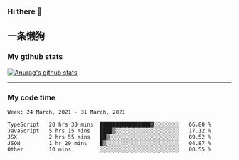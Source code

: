### Hi there 👋

## 一条懒狗
<!--
**kiss-me-quickly/kiss-me-quickly** is a ✨ _special_ ✨ repository because its `README.md` (this file) appears on your GitHub profile.

Here are some ideas to get you started:

- 🔭 I’m currently working on ...
- 🌱 I’m currently learning ...
- 👯 I’m looking to collaborate on ...
- 🤔 I’m looking for help with ...
- 💬 Ask me about ...
- 📫 How to reach me: ...
- 😄 Pronouns: ...
- ⚡ Fun fact: ...
-->


### My gtihub stats

[![Anurag's github stats](https://github-readme-stats.vercel.app/api?username=kiss-me-quickly)](https://github.com/anuraghazra/github-readme-stats)

***

### My code time

<!--START_SECTION:waka-->
```text
Week: 24 March, 2021 - 31 March, 2021

TypeScript   20 hrs 30 mins  ████████████████▓░░░░░░░░   66.80 % 
JavaScript   5 hrs 15 mins   ████▒░░░░░░░░░░░░░░░░░░░░   17.12 % 
JSX          2 hrs 55 mins   ██▒░░░░░░░░░░░░░░░░░░░░░░   09.52 % 
JSON         1 hr 29 mins    █▒░░░░░░░░░░░░░░░░░░░░░░░   04.87 % 
Other        10 mins         ░░░░░░░░░░░░░░░░░░░░░░░░░   00.55 % 
```
<!--END_SECTION:waka-->
